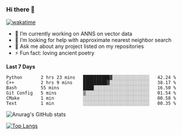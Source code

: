 ### Hi there 👋

[![wakatime](https://wakatime.com/badge/user/8906da98-c623-4aff-ac00-99cb42e09b38.svg)](https://wakatime.com/@8906da98-c623-4aff-ac00-99cb42e09b38)

- 🔭 I’m currently working on ANNS on vector data
- 🤔 I’m looking for help with approximate nearest neighbor search
- 💬 Ask me about any project listed on my repositories
- ⚡ Fun fact: loving ancient poetry


**Last 7 Days**
<!--START_SECTION:waka-->

```text
Python       2 hrs 23 mins   ██████████▓░░░░░░░░░░░░░░   42.24 %
C++          2 hrs 9 mins    █████████▓░░░░░░░░░░░░░░░   38.17 %
Bash         55 mins         ████░░░░░░░░░░░░░░░░░░░░░   16.50 %
Git Config   5 mins          ▒░░░░░░░░░░░░░░░░░░░░░░░░   01.54 %
CMake        1 min           ░░░░░░░░░░░░░░░░░░░░░░░░░   00.58 %
Text         1 min           ░░░░░░░░░░░░░░░░░░░░░░░░░   00.35 %
```

<!--END_SECTION:waka-->

![Anurag's GitHub stats](https://github-readme-stats.vercel.app/api?username=matchyc&count_private=true&show_icons=true&theme=vue)

[![Top Langs](https://github-readme-stats.vercel.app/api/top-langs/?username=matchyc&langs_count=4&&hide=perl,raku,html,javascript,shell,roff,prolog)](https://github.com/anuraghazra/github-readme-stats)
